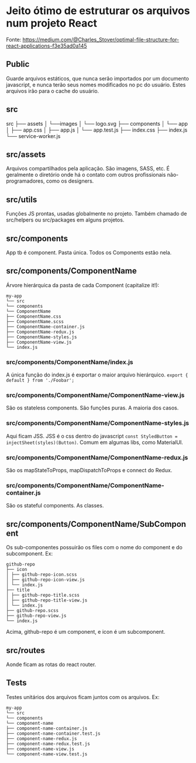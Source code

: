 # Jeito ótimo de estruturar os arquivos num projeto React

Fonte: https://medium.com/@Charles_Stover/optimal-file-structure-for-react-applications-f3e35ad0a145

## Public

Guarde arquivos estáticos, que nunca serão importados por um documento javascript, e nunca terão seus nomes modificados no pc do usuário. Estes arquivos irão para o cache do usuário.

## src

src
├── assets
│ └──images
│ └── logo.svg
├── components
│ └── app
│ ├── app.css
│ ├── app.js
│ └── app.test.js
├── index.css
├── index.js
└── service-worker.js

## src/assets

Arquivos compartilhados pela aplicação. São imagens, SASS, etc. É geralmente o diretório onde há o contato com outros profissionais não-programadores, como os designers.

## src/utils

Funções JS prontas, usadas globalmente no projeto. Também chamado de src/helpers ou src/packages em alguns projetos.

## src/components

App tb é component. Pasta única. Todos os Components estão nela.

## src/components/ComponentName

Árvore hierárquica da pasta de cada Component (capitalize it!):

```
my-app
└── src
└── components
└── ComponentName
├── ComponentName.css
├── ComponentName.scss
├── ComponentName-container.js
├── ComponentName-redux.js
├── ComponentName-styles.js
├── ComponentName-view.js
└── index.js
```

### src/components/ComponentName/index.js

A única função do index.js é exportar o maior arquivo hierárquico.
`export { default } from './Foobar';`

### src/components/ComponentName/ComponentName-view.js

São os stateless components. São funções puras. A maioria dos casos.

### src/components/ComponentName/ComponentName-styles.js

Aqui ficam JSS. JSS é o css dentro do javascript `const StyledButton = injectSheet(styles)(Button)`.
Comum em algumas libs, como MaterialUI.

### src/components/ComponentName/ComponentName-redux.js

São os mapStateToProps, mapDispatchToProps e connect do Redux.

### src/components/ComponentName/ComponentName-container.js

São os stateful components. As classes.

## src/components/ComponentName/SubComponent

Os sub-componentes possuirão os files com o nome do component e do subcomponent.
Ex:

```
github-repo
├── icon
│ ├── github-repo-icon.scss
│ ├── github-repo-icon-view.js
│ └── index.js
├── title
│ ├── github-repo-title.scss
│ ├── github-repo-title-view.js
│ └── index.js
├── github-repo.scss
├── github-repo-view.js
└── index.js
```

Acima, github-repo é um component, e icon é um subcomponent.

## src/routes

Aonde ficam as rotas do react router.

## Tests

Testes unitários dos arquivos ficam juntos com os arquivos.
Ex:

```
my-app
└── src
└── components
└── component-name
├── component-name-container.js
├── component-name-container.test.js
├── component-name-redux.js
├── component-name-redux.test.js
├── component-name-view.js
└── component-name-view.test.js
```
